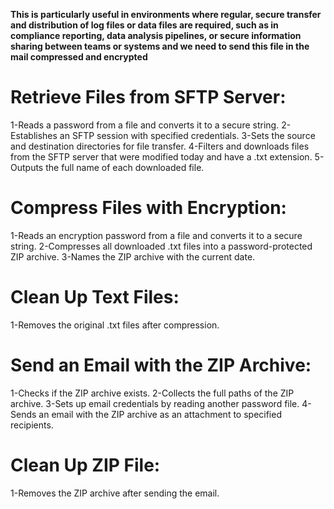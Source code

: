 **This is particularly useful in environments where regular, secure transfer and distribution of log files or data files are required, such as in compliance reporting, data analysis pipelines, or secure information sharing between teams or systems and we need to send this file in the mail compressed and encrypted**

# Retrieve Files from SFTP Server:
1-Reads a password from a file and converts it to a secure string.
2-Establishes an SFTP session with specified credentials.
3-Sets the source and destination directories for file transfer.
4-Filters and downloads files from the SFTP server that were modified today and have a .txt extension.
5-Outputs the full name of each downloaded file.

# Compress Files with Encryption:
1-Reads an encryption password from a file and converts it to a secure string.
2-Compresses all downloaded .txt files into a password-protected ZIP archive.
3-Names the ZIP archive with the current date.

# Clean Up Text Files:
1-Removes the original .txt files after compression.

# Send an Email with the ZIP Archive:
1-Checks if the ZIP archive exists.
2-Collects the full paths of the ZIP archive.
3-Sets up email credentials by reading another password file.
4-Sends an email with the ZIP archive as an attachment to specified recipients.

# Clean Up ZIP File:
1-Removes the ZIP archive after sending the email.